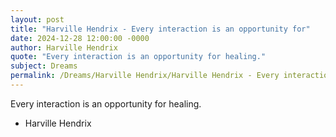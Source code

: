 ```yaml
---
layout: post
title: "Harville Hendrix - Every interaction is an opportunity for"
date: 2024-12-28 12:00:00 -0000
author: Harville Hendrix
quote: "Every interaction is an opportunity for healing."
subject: Dreams
permalink: /Dreams/Harville Hendrix/Harville Hendrix - Every interaction is an opportunity for
---
```


Every interaction is an opportunity for healing.

- Harville Hendrix
